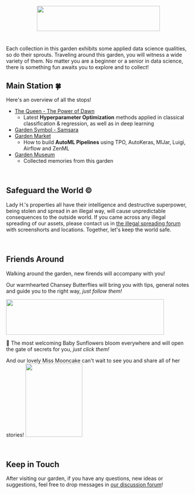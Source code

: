 <p align="center">
<img src="https://github.com/lady-h-world/My_Garden/blob/main/images/tour_guide_title.png" width="336" height="69" />
</p>

#

Each collection in this garden exhibits some applied data science qualities, so do their sprouts. Traveling around this garden, you will witness a wide variety of them. No matter you are a beginner or a senior in data science, there is something fun awaits you to explore and to collect!

## Main Station 🍀

Here's an overview of all the stops!

* [The Queen - The Power of Dawn][1]
  * Latest <b>Hyperparameter Optimization</b> methods applied in classical classification & regression, as well as in deep learning
* [Garden Symbol - Samsara][5]
* [Garden Market][4]
  * How to build <b>AutoML Pipelines</b> using TPO, AutoKeras, MlJar, Luigi, Airflow and ZenML
* [Garden Museum][6]
  * Collected memories from this garden

<p>&nbsp;</p>

## Safeguard the World ©
Lady H.'s properties all have their intelligence and destructive superpower, being stolen and spread in an illegal way, will cause unpredictable consequences to the outside world. If you came across any illegal spreading of our assets, please contact us in [the illegal spreading forum][3] with screenshorts and locations. Together, let's keep the world safe.

<p>&nbsp;</p>

## Friends Around
Walking around the garden, new firends will accompany with you!

Our warmhearted Chansey Butterflies will bring you with tips, general notes and guide you to the right way, <i>just follow them!</i>

<p align="left">
<img src="https://github.com/lady-h-world/My_Garden/blob/main/images/notes/follow_us_note.png" width="431" height="97" />
</p>

🌻 The most welcoming Baby Sunflowers bloom everywhere and will open the gate of secrets for you, <i>just click them!</i>


And our lovely Miss Mooncake can't wait to see you and share all of her stories!
<img aligh="right" src="https://github.com/lady-h-world/My_Garden/blob/main/images/miss_mooncake.png" width="155" height="200" />

<p>&nbsp;</p>

## Keep in Touch
After visiting our garden, if you have any questions, new ideas or suggestions, feel free to drop messages in [our discussion forum][2]!

[1]:https://github.com/lady-h-world/My_Garden/blob/main/reading_pages/the_queen.md
[2]:https://github.com/lady-h-world/My_Garden/discussions
[3]:https://github.com/lady-h-world/My_Garden/discussions/categories/illegal-spreading-found
[4]:https://github.com/lady-h-world/My_Garden/blob/main/reading_pages/Garden_Market/garden_market.md
[5]:https://github.com/lady-h-world/My_Garden/blob/main/reading_pages/garden_symbol.md
[6]:https://github.com/lady-h-world/My_Garden/blob/main/reading_pages/garden_museum.md
